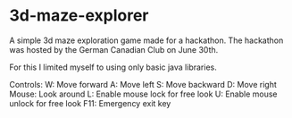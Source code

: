 # 3d-maze-explorer
A simple 3d maze exploration game made for a hackathon.
The hackathon was hosted by the German Canadian Club on June 30th.

For this I limited myself to using only basic java libraries.

Controls:
W: Move forward
A: Move left
S: Move backward
D: Move right
Mouse: Look around
L: Enable mouse lock for free look
U: Enable mouse unlock for free look
F11: Emergency exit key
